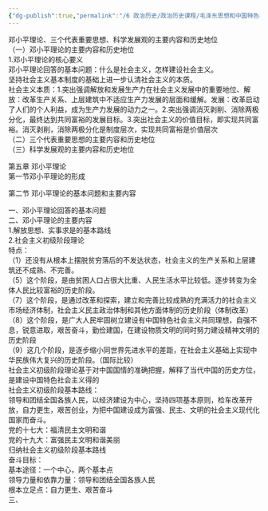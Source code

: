 ```yaml
---
{"dg-publish":true,"permalink":"/6 政治历史/政治历史课程/毛泽东思想和中国特色社会主义理论体系概论/20201102第二部分总论/","title":"20201102第二部分总论"}
---
```



邓小平理论、三个代表重要思想、科学发展观的主要内容和历史地位  
（一）邓小平理论的主要内容和历史地位  
1.邓小平理论的核心要义  
邓小平理论回答的基本问题：什么是社会主义，怎样建设社会主义。  
坚持社会主义基本制度的基础上进一步认清社会主义的本质。  
社会主义本质：1.突出强调解放和发展生产力在社会主义发展中的重要地位、解放：改革生产关系、上层建筑中不适应生产力发展的层面和缓解。发展：改革启动了人们的个人利益，成为生产力发展的动力之一。2.突出强调消灭剥削、消除两极分化，最终达到共同富裕的发展目标。3.突出社会主义的价值目标，即实现共同富裕。消灭剥削，消除两极分化是制度层次，实现共同富裕是价值层次  
（二）三个代表重要思想的主要内容和历史地位  
（三）科学发展观的主要内容和历史地位

第五章 邓小平理论  
第一节邓小平理论的形成

第二节 邓小平理论的基本问题和主要内容

一、邓小平理论回答的基本问题  
二、邓小平理论的主要内容  
1.解放思想、实事求是的基本路线  
2.社会主义初级阶段理论  
特点：  
（1）还没有从根本上摆脱贫穷落后的不发达状态，社会主义的生产关系和上层建筑还不成熟、不完善。  
（5）这个阶段，是由贫困人口占很大比重、人民生活水平比较低。逐步转变为全体人民比较富裕的历史阶段。  
（7）这个阶段，是通过改革和探索，建立和完善比较成熟的充满活力的社会主义市场经济体制，社会主义民主政治体制和其他方面体制的历史阶段（体制改革）  
（8）这个阶段，是广大人民牢固树立建设有中国特色社会主义共同理想，自强不息，锐意进取，艰苦奋斗，勤俭建国，在建设物质文明的同时努力建设精神文明的历史阶段  
（9）这几个阶段，是逐步缩小同世界先进水平的差距，在社会主义基础上实现中华民族伟大复兴的历史阶段。（国际比较）  
社会主义初级阶段理论基于对中国国情的准确把握，解释了当代中国的历史方位，是建设中国特色社会主义得的  
社会主义初级阶段基本路线：  
领导和团结全国各族人民，以经济建设为中心，坚持四项基本原则，检车改革开放，自力更生，艰苦创业，为把中国建设成为富强、民主、文明的社会主义现代化国家而奋斗。  
党的十七大：福清民主文明和谐  
党的十九大：富强民主文明和谐美丽  
归纳社会主义初级阶段基本路线  
奋斗目标：  
基本途径：一个中心，两个基本点  
领导力量和依靠力量：领导和团结全国各族人民  
根本立足点：自力更生、艰苦奋斗  
三、